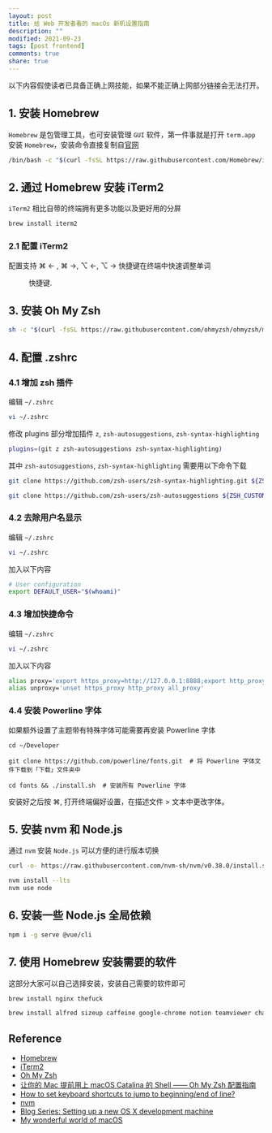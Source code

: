 ```yaml
---
layout: post
title: 给 Web 开发者看的 macOs 新机设置指南
description: ""
modified: 2021-09-23
tags: [post frontend]
comments: true
share: true
---
```


以下内容假使读者已具备正确上网技能，如果不能正确上网部分链接会无法打开。

## 1. 安装 Homebrew

`Homebrew` 是包管理工具，也可安装管理 `GUI` 软件，第一件事就是打开 `term.app` 安装 `Homebrew`，安装命令直接复制自[官网](https://brew.sh)

```bash
/bin/bash -c "$(curl -fsSL https://raw.githubusercontent.com/Homebrew/install/HEAD/install.sh)"
```

## 2. 通过 Homebrew 安装 iTerm2

`iTerm2` 相比自带的终端拥有更多功能以及更好用的分屏

```bash
brew install iterm2
```

### 2.1 配置 iTerm2

配置支持 ⌘ ← , ⌘ →, ⌥ ←, ⌥ → 快捷键在终端中快速调整单词

<figure class="half">
    <a href="https://i.stack.imgur.com/NLIVi.gif">
        <img src="https://i.stack.imgur.com/NLIVi.gif" alt="">
    </a>
	<figcaption><span>快捷键</span>.</figcaption>
</figure>


## 3. 安装 Oh My Zsh

```bash
sh -c "$(curl -fsSL https://raw.githubusercontent.com/ohmyzsh/ohmyzsh/master/tools/install.sh)"
```

## 4. 配置 .zshrc

### 4.1 增加 zsh 插件

编辑 `~/.zshrc`

```bash
vi ~/.zshrc
```

修改 plugins 部分增加插件 `z`, `zsh-autosuggestions`, `zsh-syntax-highlighting`

```bash
plugins=(git z zsh-autosuggestions zsh-syntax-highlighting)
```

其中 `zsh-autosuggestions`, `zsh-syntax-highlighting` 需要用以下命令下载

```bash
git clone https://github.com/zsh-users/zsh-syntax-highlighting.git ${ZSH_CUSTOM:-~/.oh-my-zsh/custom}/plugins/zsh-syntax-highlighting

git clone https://github.com/zsh-users/zsh-autosuggestions ${ZSH_CUSTOM:-~/.oh-my-zsh/custom}/plugins/zsh-autosuggestions
```

### 4.2 去除用户名显示

编辑 `~/.zshrc`

```bash
vi ~/.zshrc
```

加入以下内容

```bash
# User configuration
export DEFAULT_USER="$(whoami)"
```

### 4.3 增加快捷命令

编辑 `~/.zshrc`

```bash
vi ~/.zshrc
```

加入以下内容

```bash
alias proxy='export https_proxy=http://127.0.0.1:8888;export http_proxy=http://127.0.0.1:8888;export all_proxy=socks5://127.0.0.1:8889'
alias unproxy='unset https_proxy http_proxy all_proxy'
```

### 4.4 安装 Powerline 字体

如果额外设置了主题带有特殊字体可能需要再安装 Powerline 字体

```
cd ~/Developer

git clone https://github.com/powerline/fonts.git  # 将 Powerline 字体文件下载到「下载」文件夹中

cd fonts && ./install.sh  # 安装所有 Powerline 字体

```

安装好之后按 ⌘, 打开终端偏好设置，在描述文件 > 文本中更改字体。

## 5. 安装 nvm 和 Node.js

通过 `nvm` 安装 `Node.js` 可以方便的进行版本切换

```bash
curl -o- https://raw.githubusercontent.com/nvm-sh/nvm/v0.38.0/install.sh | bash
```

```bash
nvm install --lts
nvm use node
```

## 6. 安装一些 Node.js 全局依赖

```bash
npm i -g serve @vue/cli
```

## 7. 使用 Homebrew 安装需要的软件

这部分大家可以自己选择安装，安装自己需要的软件即可

```bash
brew install nginx thefuck
```

```bash
brew install alfred sizeup caffeine google-chrome notion teamviewer charles obs visual-studio-code firefox istat-menus postman vlc gas-mask macdown spotify cheatsheet
```

## Reference

- [Homebrew](https://brew.sh)
- [iTerm2](https://iterm2.com)
- [Oh My Zsh](https://github.com/ohmyzsh/ohmyzsh)
- [让你的 Mac 提前用上 macOS Catalina 的 Shell —— Oh My Zsh 配置指南](https://blog.hly0928.com/post/set-up-oh-my-zsh-on-macos/)
- [How to set keyboard shortcuts to jump to beginning/end of line?](https://stackoverflow.com/questions/6205157/how-to-set-keyboard-shortcuts-to-jump-to-beginning-end-of-line)
- [nvm](https://github.com/nvm-sh/nvm)
- [Blog Series: Setting up a new OS X development machine](https://mattstauffer.com/blog/series/setting-up-a-new-os-x-development-machine/)
- [My wonderful world of macOS](https://github.com/nikitavoloboev/my-mac-os)